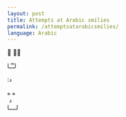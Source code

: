```yaml
---
layout: post
title: Attempts at Arabic smilies
permalink: /attemptsatarabicsmilies/
language: Arabic
---
```


&#x202b;
ْـ ْ

&#x202b;
لـْـْـا

&#x202b;
د:

&#x202b;
ه  ه  
&nbsp;د  
لــــا  
